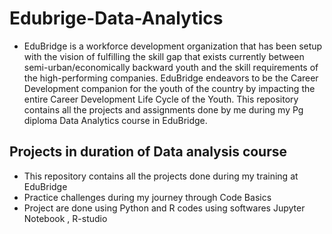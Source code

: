 # Edubrige-Data-Analytics

- EduBridge is a workforce development organization that has been setup with the vision of fulfilling the skill gap that exists currently between semi-urban/economically backward youth and the skill requirements of the high-performing companies. EduBridge endeavors to be the Career Development companion for the youth of the country by impacting the entire Career Development Life Cycle of the Youth. This repository contains all the projects and assignments done by me during my Pg diploma Data Analytics course in EduBridge.

## Projects in duration of Data analysis course

- This repository contains all the projects done during my training at EduBridge
- Practice challenges during my journey through Code Basics
- Project are done using Python and R codes using softwares Jupyter Notebook , R-studio
